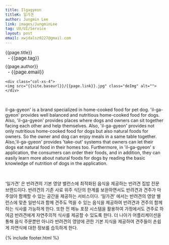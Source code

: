 ```yaml
---
title: Ilgagyeon
titleK: 일가견
author: Jungmin Lee
link: images/JungminLee
tag: UX/UI/Service
layout: post
email: xwjdalsz0227@gmail.com
---	
```


<div class="container">

<div class="deDep">
{{page.title}}<br>
<p style="font-size:15px; margin:0px; padding:0px 0px 0px 8px; margin:0px 0px 8px 0px;">- {{page.tag}}</p>
{{page.author}}<br>
<p style="font-size:15px; margin:0px; padding:0px 0px 0px 8px;">- {{page.email}}</p>
</div>


<div class="row" class="imgcolor">
	
	<div class="col-xs-4">
	<img src="{{site.baseurl}}/{{page.link}}.jpg" class="deImg" alt=""></div>
	
</div>
<br>

<div class="det lato">


il-ga-gyeon' is a brand specialized in home-cooked food for pet dog. 'il-ga-gyeon' provides well balanced and nutritious home-cooked food for dogs. Also, 'il-ga-gyeon' provides places where dogs and owners can sit together facing each other and help themselves. Also, 'il-ga-gyeon' provides not only nutritious home-cooked food for dogs but also natural foods for owners. So the owner and dog can enjoy meals in a same table together. Also,'il-ga-gyeon' provides 'take-out' systems that owners can let their dogs eat natural food in their homes too. Furthermore, in 'il-ga-gyeon' s application, the consumers can order their foods, and in addition, they can easily learn more about natural foods for dogs by reading the basic knowledge of nutrition of dogs in the application.



</div>

<br>

<div class="noto">

‘일가견’ 은 반려견의 기본 영양 밸런스에 최적화된 음식을 제공하는 반려견 집밥 전문 브랜드이다. 
반려견의 기존 사료 위주 식단의 한계를 보완하면서도 반려견과 견주가 마주앉아 함께할 수 있는 공간을 제공하는 서비스이다. ‘일가견’ 에서는 반려견의 영양 밸런스에 맞춘 일반식과 함께 견주도 먹을 수 있는 음식을 제공하여 반려견과 견주의 함께하는 식사를 가능하게 한다. 또한 전 메뉴 포장 시스템을 활용하여 가정에서도 견주로 하여금 반려견에게 자연주의적 식사를 제공할 수 있도록 한다. 더 나아가 어플리케이션을 통해 음식 주문뿐만 아니라 반려견의 영양에 관한 기본 지식을 제공하여 견주들이 손쉽게 자연식에 대한 정보를 습득하게 한다.


</div>


	

</div> 

{% include footer.html %}